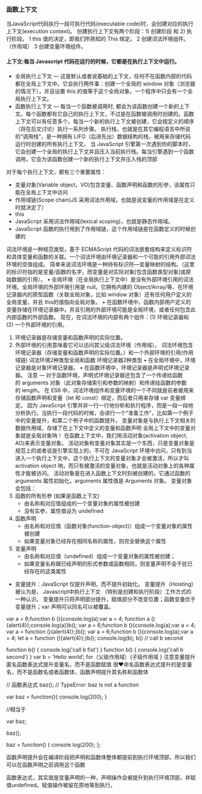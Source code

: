 ### 函数上下文
当JavaScript代码执行一段可执行代码(executable code)时，会创建对应的执行上下文(execution context)。
创建执行上下文有两个阶段：1) 创建阶段 和 2) 执行阶段。
	1	this 值的决定，即我们所熟知的 This 绑定。
	2	创建词法环境组件。（作用域）
	3	创建变量环境组件。
#### 上下文:每当 Javascript 代码在运行的时候，它都是在执行上下文中运行。
 
* 全局执行上下文 — 这是默认或者说基础的上下文，任何不在函数内部的代码都在全局上下文中。它会执行两件事：创建一个全局的 window 对象（浏览器的情况下），并且设置 this 的值等于这个全局对象。一个程序中只会有一个全局执行上下文。
* 函数执行上下文 — 每当一个函数被调用时, 都会为该函数创建一个新的上下文。每个函数都有它自己的执行上下文，不过是在函数被调用时创建的。函数上下文可以有任意多个。每当一个新的执行上下文被创建，它会按定义的顺序（将在后文讨论）执行一系列步骤。
执行栈，也就是在其它编程语言中所说的“调用栈”，是一种拥有 LIFO（后进先出）数据结构的栈，被用来存储代码运行时创建的所有执行上下文。
当 JavaScript 引擎第一次遇到你的脚本时，它会创建一个全局的执行上下文并且压入当前执行栈。每当引擎遇到一个函数调用，它会为该函数创建一个新的执行上下文并压入栈的顶部

对于每个执行上下文，都有三个重要属性：
* 变量对象(Variable object，VO)包含变量、函数声明和函数的形参，该属性只能在全局上下文中访问
* 作用域链(Scope chain)JS 采用词法作用域，也就是说变量的作用域是在定义时就决定了）
* this
* JavaScript 采用词法作用域(lexical scoping)，也就是静态作用域。
* JavaScript 函数的执行用到了作用域链，这个作用域链是在函数定义的时候创建的

词法环境是一种规范类型，基于 ECMAScript 代码的词法嵌套结构来定义标识符和具体变量和函数的关联。一个词法环境由环境记录器和一个可能的引用外部词法环境的空值组成。
简单来说词法环境是一种持有标识符—变量映射的结构。（这里的标识符指的是变量/函数的名字，而变量是对实际对象[包含函数类型对象]或原始数据的引用）。
	•	全局环境（在全局执行上下文中）是没有外部环境引用的词法环境。全局环境的外部环境引用是 null。它拥有内建的 Object/Array/等、在环境记录器内的原型函数（关联全局对象，比如 window 对象）还有任何用户定义的全局变量，并且 this的值指向全局对象。
	•	在函数环境中，函数内部用户定义的变量存储在环境记录器中。并且引用的外部环境可能是全局环境，或者任何包含此内部函数的外部函数。
现在，在词法环境的内部有两个组件：(1) 环境记录器和 (2) 一个外部环境的引用。
1. 环境记录器是存储变量和函数声明的实际位置。
2. 外部环境的引用意味着它可以访问其父级词法环境（作用域）。
词法环境包含环境记录器（存储变量和函数声明的实际位置。）和一个外部环境的引用(作用域链)
词法环境2种类型全局和函数
环境记录器2种类型
	•	在全局环境中，环境记录器是对象环境记录器。
	•	在函数环境中，环境记录器是声明式环境记录器。
注意 — 对于函数环境，声明式环境记录器还包含了一个传递给函数的 arguments 对象（此对象存储索引和参数的映射）和传递给函数的参数的 length。
在 ES6 中，词法环境组件和变量环境的一个不同就是前者被用来存储函数声明和变量（let 和 const）绑定，而后者只用来存储 var 变量绑定。
因为 JavaScript 引擎并非一行一行地分析和执行程序，而是一段一段地分析执行。当执行一段代码的时候，会进行一个“准备工作”，比如第一个例子中的变量提升，和第二个例子中的函数提升。
变量对象是与执行上下文相关的数据作用域，存储了在上下文中定义的变量和函数声明
全局上下文中的变量对象就是全局对象呐！
在函数上下文中，我们用活动对象(activation object, AO)来表示变量对象。
活动对象和变量对象其实是一个东西，只是变量对象是规范上的或者说是引擎实现上的，不可在 JavaScript 环境中访问，只有到当进入一个执行上下文中，这个执行上下文的变量对象才会被激活，所以才叫 activation object 呐，而只有被激活的变量对象，也就是活动对象上的各种属性才能被访问。
活动对象是在进入函数上下文时刻被创建的，它通过函数的 arguments 属性初始化。arguments 属性值是 Arguments 对象。
变量对象会包括：
1. 函数的所有形参 (如果是函数上下文)
    * 由名称和对应值组成的一个变量对象的属性被创建
    * 没有实参，属性值设为 undefined
2. 函数声明
    * 由名称和对应值（函数对象(function-object)）组成一个变量对象的属性被创建
    * 如果变量对象已经存在相同名称的属性，则完全替换这个属性
3. 变量声明
    * 由名称和对应值（undefined）组成一个变量对象的属性被创建；
    * 如果变量名称跟已经声明的形式参数或函数相同，则变量声明不会干扰已经存在的这类属性



* 变量提升：JavaScript 仅提升声明，而不提升初始化。
变量提升（Hoisting）被认为是， Javascript中执行上下文 （特别是创建和执行阶段）工作方式的一种认识。
变量提升只将声明部分提升，赋值部分不改变位置；函数变量优于变量提升；var 声明可以同名可以被覆盖。

var a = 6;function b (){console.log(a);var a = 4; function a (){alert(4)};console.log(a)}b();
var a = 6;function b (){console.log(a);var a = 4; var a = function  (){alert(4)};}b();
var a = 6;function b (){console.log(a);var a = 4; let a = function  (){alert(4)};}b();
console.log(b);
b() // call b second

function b() {
	console.log('call b fist')
}
function b() {
	console.log('call b second')
}
var b = 'Hello world’;
for（父级作用域）{子级作用域
}
注意变量提升
匿名函数表达式提升变量名，而不是函数赋值
很❤命名函数表达式提升的是变量名，而不是函数名或者函数体，函数声明提升其名称和函数体

// 函数表达式
baz(); // TypeError: baz is not a function
 
var baz = function(){
    console.log(200);
}
 
//相当于
 
var baz;
 
baz();
 
baz = function() {
    console.log(200);
};

函数声明提升会在编译阶段把声明和函数体整体都提前到执行环境顶部，所以我们可以在函数声明之前调用这个函数

函数表达式，其实就是变量声明的一种，声明操作会被提升到执行环境顶部，并赋值undefined。赋值操作被留在原地等到执行。